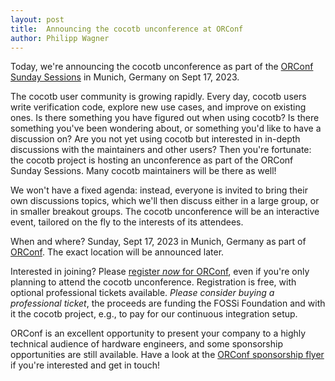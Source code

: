 ```yaml
---
layout: post
title:  Announcing the cocotb unconference at ORConf
author: Philipp Wagner
---
```


Today, we're announcing the cocotb unconference as part of the [ORConf Sunday Sessions](https://www.orconf.org) in Munich, Germany on Sept 17, 2023.

The cocotb user community is growing rapidly.
Every day, cocotb users write verification code, explore new use cases, and improve on existing ones.
Is there something you have figured out when using cocotb?
Is there something you've been wondering about, or something you'd like to have a discussion on?
Are you not yet using cocotb but interested in in-depth discussions with the maintainers and other users?
Then you're fortunate: the cocotb project is hosting an unconference as part of the ORConf Sunday Sessions.
Many cocotb maintainers will be there as well!

We won't have a fixed agenda: instead, everyone is invited to bring their own discussions topics, which we'll then discuss either in a large group, or in smaller breakout groups.
The cocotb unconference will be an interactive event, tailored on the fly to the interests of its attendees.

When and where? Sunday, Sept 17, 2023 in Munich, Germany as part of [ORConf](https://www.orconf.org). The exact location will be announced later.

Interested in joining? Please [register *now* for ORConf](https://orconf.org/), even if you're only planning to attend the cocotb unconference. Registration is free, with optional professional tickets available. *Please consider buying a professional ticket*, the proceeds are funding the FOSSi Foundation and with it the cocotb project, e.g., to pay for our continuous integration setup.

ORConf is an excellent opportunity to present your company to a highly technical audience of hardware engineers, and some sponsorship opportunities are still available.
Have a look at the [ORConf sponsorship flyer](https://orconf.org/orconf23_sponsor.pdf) if you're interested and get in touch!
